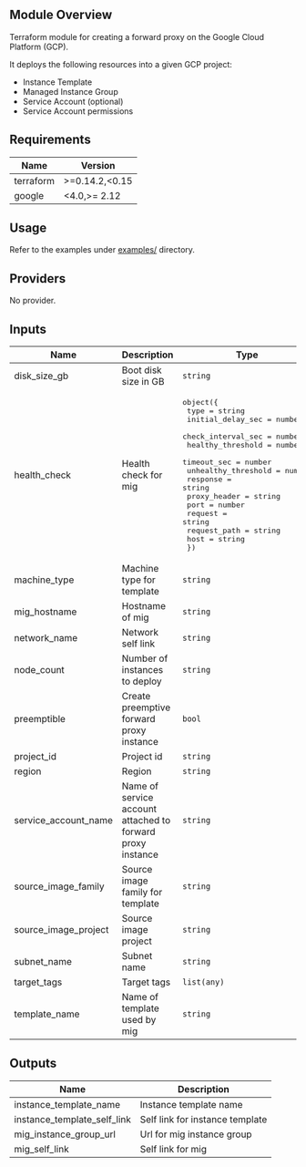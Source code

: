 ## Module Overview

Terraform module for creating a forward proxy on the Google Cloud Platform (GCP).

It deploys the following resources into a given GCP project:

- Instance Template
- Managed Instance Group
- Service Account (optional)
- Service Account permissions

## Requirements

| Name | Version |
|------|---------|
| terraform | >=0.14.2,<0.15 |
| google | <4.0,>= 2.12 |

## Usage
Refer to the examples under [examples/](examples) directory.

## Providers

No provider.

## Inputs

| Name | Description | Type | Default | Required |
|------|-------------|------|---------|:--------:|
| disk\_size\_gb | Boot disk size in GB | `string` | `"50"` | no |
| health\_check | Health check for mig | <pre>object({<br>    type                = string<br>    initial_delay_sec   = number<br>    check_interval_sec  = number<br>    healthy_threshold   = number<br>    timeout_sec         = number<br>    unhealthy_threshold = number<br>    response            = string<br>    proxy_header        = string<br>    port                = number<br>    request             = string<br>    request_path        = string<br>    host                = string<br>  })</pre> | <pre>{<br>  "check_interval_sec": 30,<br>  "healthy_threshold": 1,<br>  "host": "",<br>  "initial_delay_sec": 300,<br>  "port": 3128,<br>  "proxy_header": "NONE",<br>  "request": "",<br>  "request_path": "/",<br>  "response": "",<br>  "timeout_sec": 10,<br>  "type": "tcp",<br>  "unhealthy_threshold": 5<br>}</pre> | no |
| machine\_type | Machine type for template | `string` | `"e2-small"` | no |
| mig\_hostname | Hostname of mig | `string` | `"forward-proxy"` | no |
| network\_name | Network self link | `string` | `""` | no |
| node\_count | Number of instances to deploy | `string` | `"1"` | no |
| preemptible | Create preemptive forward proxy instance | `bool` | `false` | no |
| project\_id | Project id | `string` | n/a | yes |
| region | Region | `string` | n/a | yes |
| service\_account\_name | Name of service account attached to forward proxy instance | `string` | `""` | no |
| source\_image\_family | Source image family for template | `string` | `"debian-10"` | no |
| source\_image\_project | Source image project | `string` | `"debian-cloud"` | no |
| subnet\_name | Subnet name | `string` | n/a | yes |
| target\_tags | Target tags | `list(any)` | `[]` | no |
| template\_name | Name of template used by mig | `string` | `"forward-proxy"` | no |

## Outputs

| Name | Description |
|------|-------------|
| instance\_template\_name | Instance template name |
| instance\_template\_self\_link | Self link for instance template |
| mig\_instance\_group\_url | Url for mig instance group |
| mig\_self\_link | Self link for mig |

